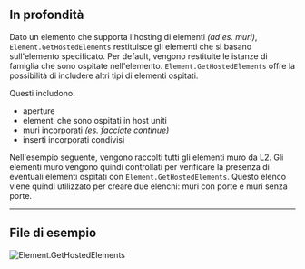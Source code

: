 ## In profondità
Dato un elemento che supporta l'hosting di elementi _(ad es. muri)_, `Element.GetHostedElements` restituisce gli elementi che si basano sull'elemento specificato. Per default, vengono restituite le istanze di famiglia che sono ospitate nell'elemento. `Element.GetHostedElements` offre la possibilità di includere altri tipi di elementi ospitati.

Questi includono:
- aperture
- elementi che sono ospitati in host uniti
- muri incorporati _(es. facciate continue)_
- inserti incorporati condivisi

Nell'esempio seguente, vengono raccolti tutti gli elementi muro da L2. Gli elementi muro vengono quindi controllati per verificare la presenza di eventuali elementi ospitati con `Element.GetHostedElements`. Questo elenco viene quindi utilizzato per creare due elenchi: muri con porte e muri senza porte.
___
## File di esempio

![Element.GetHostedElements](./Revit.Elements.Element.GetHostedElements_img.jpg)
